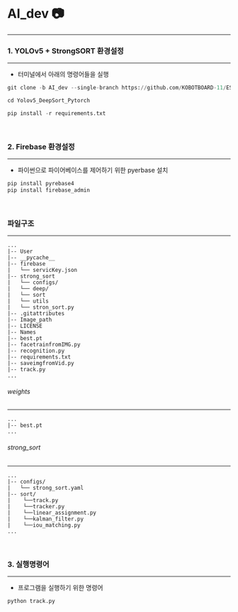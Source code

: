# AI_dev 📷
---
### 1. YOLOv5 + StrongSORT 환경설정
---
* 터미널에서 아래의 명령어들을 실행
```python
git clone -b AI_dev --single-branch https://github.com/KOBOTBOARD-11/ESC_2022.git
```
```python
cd Yolov5_DeepSort_Pytorch
```
```python
pip install -r requirements.txt
```
<br>

### 2. Firebase 환경설정
---
* 파이썬으로 파이어베이스를 제어하기 위한 pyerbase 설치

```python
pip install pyrebase4
pip install firebase_admin
```
<br>

### 파일구조
---

```
...
|-- User
|-- __pycache__
|-- firebase
|   └── servicKey.json
|-- strong_sort
|   └── configs/
|   └── deep/
|   └── sort
|   └── utils
|   └── stron_sort.py
|-- .gitattributes
|-- Image_path
|-- LICENSE
|-- Names
|-- best.pt
|-- facetrainfromIMG.py
|-- recognition.py
|-- requirements.txt
|-- saveimgfromVid.py
|-- track.py
...
```

###### weights
---

```
...
|-- best.pt
...
```

###### strong_sort
---
```
...
|-- configs/
|   └── strong_sort.yaml
|-- sort/
|    └──track.py
|    └──tracker.py
|    └──linear_assignment.py
|    └──kalman_filter.py
|    └──iou_matching.py
...
```

<br>

### 3. 실행명령어
---
* 프로그램을 실행하기 위한 명령어
```python
python track.py
```

